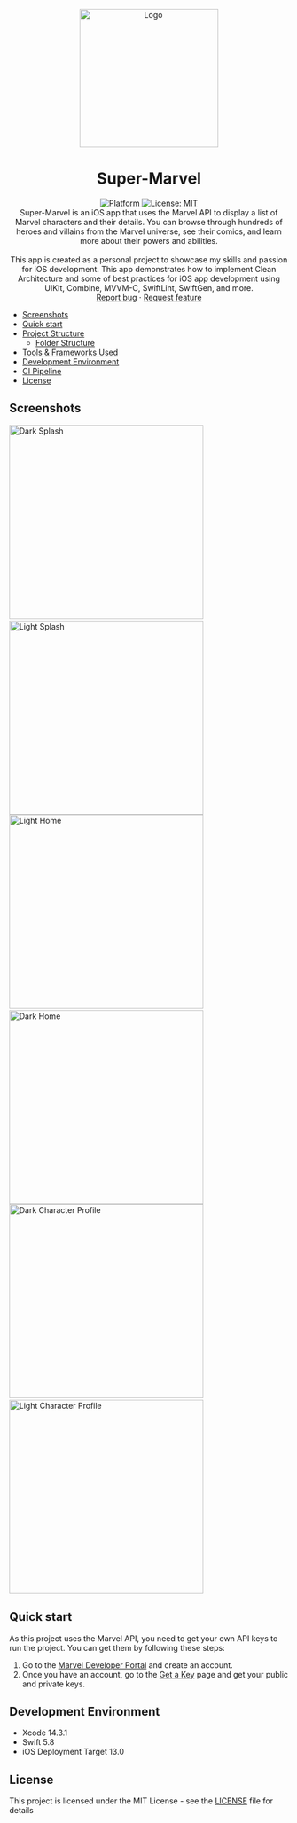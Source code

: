 <p align="center">
    <img src="https://1000logos.net/wp-content/uploads/2021/06/Marvel-Comics-logo.png" alt="Logo" width=250 height=250>
</p>

  <h1 align="center">Super-Marvel</h1>

<p align="center">
<a href="https://developer.apple.com/xcode/swift/">
  <img src="https://img.shields.io/badge/Platform-SwiftUI-orange?logo=swift"
    alt="Platform" />
</a>
<a href="https://github.com/eabsk/Super-Marvel/blob/master/LICENSE">
<img src="https://img.shields.io/github/license/aagarwal1012/animated-text-kit?color=red"
alt="License: MIT" />
</a>

<br>
Super-Marvel is an iOS app that uses the Marvel API to display a list of Marvel characters and their details. You can browse through hundreds of heroes and villains from the Marvel universe, see their comics, and learn more about their powers and abilities.
 <br>
 <br>
This app is created as a personal project to showcase my skills and passion for iOS development. This app demonstrates how to implement Clean Architecture and some of best practices for iOS app development using UIKIt, Combine, MVVM-C, SwiftLint, SwiftGen, and more.
    <br>
    <a href="https://github.com/eabsk/Super-Marvel/issues/new">Report bug</a>
    ·
    <a href="https://github.com/eabsk/Super-Marvel/issues/new">Request feature</a>
<br>
</p>


<!-- TOC -->
  * [Screenshots](#screenshots)
  * [Quick start](#quick-start)
  * [Project Structure](#project-structure)
    * [Folder Structure](#folder-structure)
  * [Tools & Frameworks Used](#tools--frameworks-used)
  * [Development Environment](#development-environment)
  * [CI Pipeline](#ci-pipeline)
  * [License](#license)
<!-- TOC -->

## Screenshots

 <img src="https://imgur.com/66LPhdU.png" alt="Dark Splash" height=350>
  &nbsp; <img src="https://imgur.com/x2GpoJc.png" alt="Light Splash"  height=350>
 <img src="https://imgur.com/WWnoPKD.png" alt="Light Home"  height=350>
  &nbsp; <img src="https://imgur.com/hDhmPKy.png" alt="Dark Home"  height=350>
<img src="https://imgur.com/L6av6tp.png" alt="Dark Character Profile"  height=350>
  &nbsp; <img src="https://imgur.com/e290qe6.png" alt="Light Character Profile"  height=350>

## Quick start
As this project uses the Marvel API, you need to get your own API keys to run the project. You can
get them by following these steps:

1. Go to the [Marvel Developer Portal](https://developer.marvel.com/) and create an account.
2. Once you have an account, go to the [Get a Key](https://developer.marvel.com/account) page and
   get your public and private keys.

## Development Environment

* Xcode 14.3.1
* Swift 5.8
* iOS Deployment Target 13.0

## License

This project is licensed under the MIT License - see the [LICENSE](LICENSE) file for details

